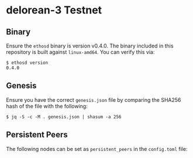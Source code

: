# delorean-3 Testnet

## Binary

Ensure the `ethosd` binary is version v0.4.0. The binary included in this repository is 
built against `linux-amd64`. You can verify this via:

```shell
$ ethosd version
0.4.0
```

## Genesis

Ensure you have the correct `genesis.json` file by comparing the SHA256 hash of
the file with the following:

```shell
$ jq -S -c -M . genesis.json | shasum -a 256

```

## Persistent Peers

The following nodes can be set as `persistent_peers` in the `config.toml` file:
